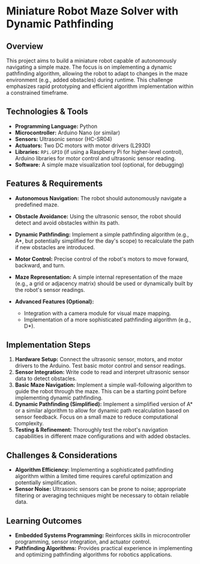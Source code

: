 #  Miniature Robot Maze Solver with Dynamic Pathfinding

## Overview

This project aims to build a miniature robot capable of autonomously navigating a simple maze.  The focus is on implementing a dynamic pathfinding algorithm, allowing the robot to adapt to changes in the maze environment (e.g., added obstacles) during runtime. This challenge emphasizes rapid prototyping and efficient algorithm implementation within a constrained timeframe.

## Technologies & Tools

* **Programming Language:** Python
* **Microcontroller:**  Arduino Nano (or similar)
* **Sensors:** Ultrasonic sensor (HC-SR04)
* **Actuators:** Two DC motors with motor drivers (L293D)
* **Libraries:**  `RPi.GPIO` (if using a Raspberry Pi for higher-level control), Arduino libraries for motor control and ultrasonic sensor reading.
* **Software:** A simple maze visualization tool (optional, for debugging)


## Features & Requirements

- **Autonomous Navigation:** The robot should autonomously navigate a predefined maze.
- **Obstacle Avoidance:** Using the ultrasonic sensor, the robot should detect and avoid obstacles within its path.
- **Dynamic Pathfinding:** Implement a simple pathfinding algorithm (e.g., A*, but potentially simplified for the day's scope) to recalculate the path if new obstacles are introduced.
- **Motor Control:** Precise control of the robot's motors to move forward, backward, and turn.
- **Maze Representation:**  A simple internal representation of the maze (e.g., a grid or adjacency matrix) should be used or dynamically built by the robot's sensor readings.


- **Advanced Features (Optional):**
    -  Integration with a camera module for visual maze mapping.
    - Implementation of a more sophisticated pathfinding algorithm (e.g., D*).


## Implementation Steps

1. **Hardware Setup:** Connect the ultrasonic sensor, motors, and motor drivers to the Arduino. Test basic motor control and sensor readings.
2. **Sensor Integration:** Write code to read and interpret ultrasonic sensor data to detect obstacles.
3. **Basic Maze Navigation:** Implement a simple wall-following algorithm to guide the robot through the maze. This can be a starting point before implementing dynamic pathfinding.
4. **Dynamic Pathfinding (Simplified):** Implement a simplified version of A* or a similar algorithm to allow for dynamic path recalculation based on sensor feedback.  Focus on a small maze to reduce computational complexity.
5. **Testing & Refinement:** Thoroughly test the robot's navigation capabilities in different maze configurations and with added obstacles.


## Challenges & Considerations

- **Algorithm Efficiency:**  Implementing a sophisticated pathfinding algorithm within a limited time requires careful optimization and potentially simplification.
- **Sensor Noise:** Ultrasonic sensors can be prone to noise; appropriate filtering or averaging techniques might be necessary to obtain reliable data.


## Learning Outcomes

- **Embedded Systems Programming:**  Reinforces skills in microcontroller programming, sensor integration, and actuator control.
- **Pathfinding Algorithms:**  Provides practical experience in implementing and optimizing pathfinding algorithms for robotics applications.

